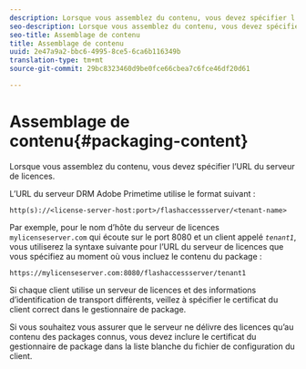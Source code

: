 ```yaml
---
description: Lorsque vous assemblez du contenu, vous devez spécifier l’URL du serveur de licences.
seo-description: Lorsque vous assemblez du contenu, vous devez spécifier l’URL du serveur de licences.
seo-title: Assemblage de contenu
title: Assemblage de contenu
uuid: 2e47a9a2-bbc6-4995-8ce5-6ca6b116349b
translation-type: tm+mt
source-git-commit: 29bc8323460d9be0fce66cbea7c6fce46df20d61

---
```



# Assemblage de contenu{#packaging-content}

Lorsque vous assemblez du contenu, vous devez spécifier l’URL du serveur de licences.

L’URL du serveur DRM Adobe Primetime utilise le format suivant :

```
http(s)://<license-server-host:port>/flashaccessserver/<tenant-name>
```

Par exemple, pour le nom d’hôte du serveur de licences `mylicenseserver.com` qui écoute sur le port 8080 et un client appelé *`tenant1`*, vous utiliserez la syntaxe suivante pour l’URL du serveur de licences que vous spécifiez au moment où vous incluez le contenu du package :

```
https://mylicenseserver.com:8080/flashaccessserver/tenant1
```

Si chaque client utilise un serveur de licences et des informations d’identification de transport différents, veillez à spécifier le certificat du client correct dans le gestionnaire de package.

Si vous souhaitez vous assurer que le serveur ne délivre des licences qu’au contenu des packages connus, vous devez inclure le certificat du gestionnaire de package dans la liste blanche du fichier de configuration du client.
